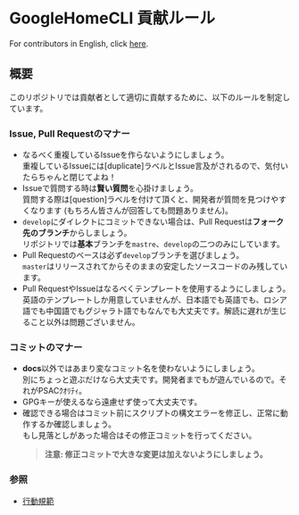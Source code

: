 # GoogleHomeCLI 貢献ルール

For contributors in English, click [here](CONTRIBUTING-en.md).

## 概要

このリポジトリでは貢献者として適切に貢献するために、以下のルールを制定しています。   

### Issue, Pull Requestのマナー

- なるべく重複しているIssueを作らないようにしましょう。  
  重複しているIssueには\[duplicate\]ラベルとIssue言及がされるので、気付いたらちゃんと閉じてよね！
- Issueで質問する時は**賢い質問**を心掛けましょう。  
  質問する際は\[question\]ラベルを付けて頂くと、開発者が質問を見つけやすくなります (もちろん皆さんが回答しても問題ありません)。
- `develop`にダイレクトにコミットできない場合は、Pull Requestは**フォーク先のブランチ**からしましょう。  
  リポジトリでは**基本**ブランチを`mastre`、`develop`の二つのみにしています。
- Pull Requestのベースは必ず`develop`ブランチを選びましょう。  
  `master`はリリースされてからそのままの安定したソースコードのみ残しています。
- Pull RequestやIssueはなるべくテンプレートを使用するようにしましょう。  
  英語のテンプレートしか用意していませんが、日本語でも英語でも、ロシア語でも中国語でもグジャラト語でもなんでも大丈夫です。解読に遅れが生じること以外は問題ございません。
  
### コミットのマナー

- **docs**以外ではあまり変なコミット名を使わないようにしましょう。  
  別にちょっと遊ぶだけなら大丈夫です。開発者までもが遊んでいるので。それがPSACｸｵﾘﾃｨ。
- GPGキーが使えるなら遠慮せず使って大丈夫です。  
- 確認できる場合はコミット前にスクリプトの構文エラーを修正し、正常に動作するか確認しましょう。  
  もし見落としがあった場合はその修正コミットを行ってください。
  > **注意: 修正コミットで大きな変更は加えないようにしましょう。**

### 参照

- [行動規範](CODE_OF_CONDUCT.md)
